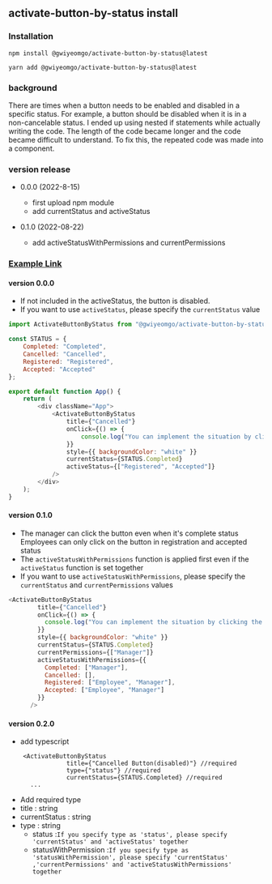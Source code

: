 ## activate-button-by-status install

### Installation

`npm install @gwiyeomgo/activate-button-by-status@latest`

`yarn add @gwiyeomgo/activate-button-by-status@latest`

### background

There are times when a button needs to be enabled and disabled in a specific status.
For example, a button should be disabled when it is in a non-cancelable status.
I ended up using nested if statements while actually writing the code.
The length of the code became longer and the code became difficult to understand.
To fix this, the repeated code was made into a component.

### version release

* 0.0.0 (2022-8-15)
   - first upload npm module
   - add currentStatus and activeStatus
    
* 0.1.0 (2022-08-22)
   - add activeStatusWithPermissions and currentPermissions 

### [Example Link](https://github.com/gwiyeomgo/activate-button-by-status/tree/main/examples)

#### version 0.0.0
* If not included in the activeStatus, the button is disabled.
* If you want to use `activeStatus`, please specify the `currentStatus` value
```javascript
import ActivateButtonByStatus from "@gwiyeomgo/activate-button-by-status";

const STATUS = {
    Completed: "Completed",
    Cancelled: "Cancelled",
    Registered: "Registered",
    Accepted: "Accepted"
};

export default function App() {
    return (
        <div className="App">
            <ActivateButtonByStatus
                title={"Cancelled"}
                onClick={() => {
                    console.log("You can implement the situation by clicking the button");
                }}
                style={{ backgroundColor: "white" }}
                currentStatus={STATUS.Completed}
                activeStatus={["Registered", "Accepted"]}
            />
        </div>
    );
}
```

#### version 0.1.0

* The manager can click the button even when it's complete status
  Employees can only click on the button in registration and accepted status
* The `activeStatusWithPermissions` function is applied first even if the `activeStatus` function is set together
* If you want to use `activeStatusWithPermissions`, please specify the `currentStatus` and `currentPermissions` values

```javascript
<ActivateButtonByStatus
        title={"Cancelled"}
        onClick={() => {
          console.log("You can implement the situation by clicking the button");
        }}
        style={{ backgroundColor: "white" }}
        currentStatus={STATUS.Completed}
        currentPermissions={["Manager"]}
        activeStatusWithPermissions={{
          Completed: ["Manager"],
          Cancelled: [],
          Registered: ["Employee", "Manager"],
          Accepted: ["Employee", "Manager"]
        }}
      />
```
#### version 0.2.0
* add typescript 
```
    <ActivateButtonByStatus
                title={"Cancelled Button(disabled)"} //required
                type={"status"} //required
                currentStatus={STATUS.Completed} //required
      ...
```
*  Add required type 
  * title : string
  * currentStatus  : string  
  * type  : string
      * status  :`If you specify type as 'status', please specify 'currentStatus' and 'activeStatus' together`     
      * statusWithPermission  :`If you specify type as 'statusWithPermission',
        please specify 'currentStatus' ,'currentPermissions' and 'activeStatusWithPermissions' together`
